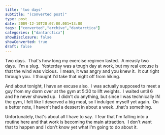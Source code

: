 ```yaml
---
title: 'two days'
subtitle: "(converted post)"
type: post
date: 2009-12-10T20:07:00.001+13:00
tags: ["converted","archive","dantarctica"]
categories: ["dantarctica"]
showDisclosure: false
showConverted: true
draft: false
---
```


Two days.  That's how long my exercise regimen lasted.  A measly two days.  I'm a slug.  Yesterday was a tough day at work, but my real excuse is that the wind was vicious.  I mean, it was angry and you knew it.  It cut right through you.  I thought I'd take that night off from hiking.  
  
And about tonight, I have an excuse also.  I was actually supposed to meet a guy from my dorm over at the gym at 5:30 to lift weights.  I waited until 6 and he never showed up.  I didn't do anything, but since I was technically IN the gym, I felt like I deserved a big meal, so I indulged myself yet again.  On a better note, I haven't had a dessert in about a week...that's something.  
  
Unfortunately, that's about all I have to say.  I fear that I'm falling into a routine here and that work is becoming the main attraction.  I don't want that to happen and I don't know yet what I'm going to do about it.